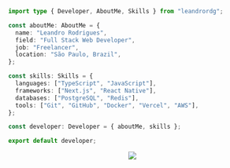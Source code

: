 ```ts
import type { Developer, AboutMe, Skills } from "leandrordg";

const aboutMe: AboutMe = {
  name: "Leandro Rodrigues",
  field: "Full Stack Web Developer",
  job: "Freelancer",
  location: "São Paulo, Brazil",
};

const skills: Skills = {
  languages: ["TypeScript", "JavaScript"],
  frameworks: ["Next.js", "React Native"],
  databases: ["PostgreSQL", "Redis"],
  tools: ["Git", "GitHub", "Docker", "Vercel", "AWS"],
};

const developer: Developer = { aboutMe, skills };

export default developer;
```

<p align="center">
  <a href="https://skillicons.dev">
    <img src="https://skillicons.dev/icons?i=ts,react,nextjs,nodejs,postgres,redis,aws,firebase,graphql,prisma,git,github,docker,vercel" />
  </a>
</p>
